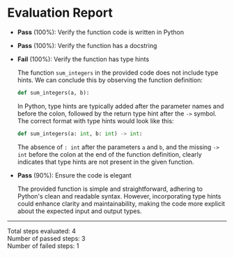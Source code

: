# Evaluation Report

- **Pass** (100%): Verify the function code is written in Python
- **Pass** (100%): Verify the function has a docstring
- **Fail** (100%): Verify the function has type hints

    The function `sum_integers` in the provided code does not include type hints. We can conclude this by observing the function definition:

    ```python
    def sum_integers(a, b):
    ```

    In Python, type hints are typically added after the parameter names and before the colon, followed by the return type hint after the `->` symbol. The correct format with type hints would look like this:

    ```python
    def sum_integers(a: int, b: int) -> int:
    ```

    The absence of `: int` after the parameters `a` and `b`, and the missing `-> int` before the colon at the end of the function definition, clearly indicates that type hints are not present in the given function.
    
- **Pass** (90%): Ensure the code is elegant

    The provided function is simple and straightforward, adhering to Python's clean and readable syntax. However, incorporating type hints could enhance clarity and maintainability, making the code more explicit about the expected input and output types.

---

Total steps evaluated: 4  
Number of passed steps: 3  
Number of failed steps: 1